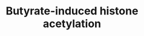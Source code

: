 ---
annotations:
- id: PW:0000002
  parent: classic metabolic pathway
  type: Pathway Ontology
  value: classic metabolic pathway
authors:
- Egonw
- MaintBot
- Mkutmon
- Ariutta
- DeSl
description: Metabolism of butyrate is suggested to be an energy source for histone
  acetylation.
last-edited: 2019-07-08
ndex: 9f094fb2-8b64-11eb-9e72-0ac135e8bacf
organisms:
- Homo sapiens
redirect_from:
- /index.php/Pathway:WP2366
- /instance/WP2366
- /instance/WP2366_r123102
revision: r123102
schema-jsonld:
- '@context': https://schema.org/
  '@id': https://wikipathways.github.io/pathways/WP2366.html
  '@type': Dataset
  creator:
    '@type': Organization
    name: WikiPathways
  description: Metabolism of butyrate is suggested to be an energy source for histone
    acetylation.
  keywords:
  - ACL
  - AKT
  - Acetyl CoA
  - Butyrate
  - Citrate
  - Glucose
  - HDACs
  license: CC0
  name: Butyrate-induced histone acetylation
seo: CreativeWork
title: Butyrate-induced histone acetylation
wpid: WP2366
---